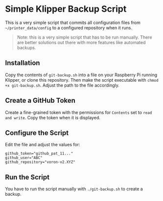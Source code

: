 # Simple Klipper Backup Script
This is a very simple script that commits all configuration files from `~/printer_data/config` to a configured
repository when it runs.

> Note: this is a very simple script that has to be run manually. There are better solutions out there with more
> features like automated backups.

## Installation
Copy the contents of `git-backup.sh` into a file on your Raspberry Pi running Klipper, or clone this repository.
Then make the script executable with `chmod +x git-backup.sh`. Adjust the path to the file accordingly.

## Create a GitHub Token
Create a fine-grained token with the permissions for `Contents` set to `read and write`. Copy the token when 
it is displayed.

## Configure the Script
Edit the file and adjust the values for:
```
github_token="github_pat_11..."
github_user="ABC"
github_repository="voron-v2.XYZ"
```

## Run the Script
You have to run the script manually with `./git-backup.sh` to create a backup.
